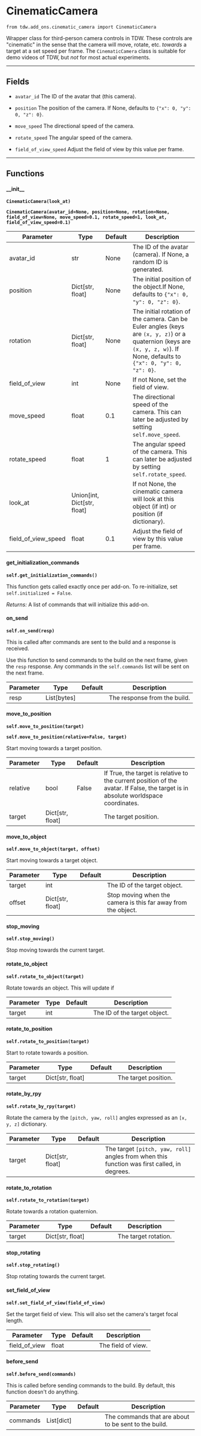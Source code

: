 # CinematicCamera

`from tdw.add_ons.cinematic_camera import CinematicCamera`

Wrapper class for third-person camera controls in TDW. These controls are "cinematic" in the sense that the camera will move, rotate, etc. *towards* a target at a set speed per frame. The `CinematicCamera` class is suitable for demo videos of TDW, but *not* for most actual experiments.

***

## Fields

- `avatar_id` The ID of the avatar that (this camera).

- `position` The position of the camera. If None, defaults to `{"x": 0, "y": 0, "z": 0}`.

- `move_speed` The directional speed of the camera.

- `rotate_speed` The angular speed of the camera.

- `field_of_view_speed` Adjust the field of view by this value per frame.

***

## Functions

#### \_\_init\_\_

**`CinematicCamera(look_at)`**

**`CinematicCamera(avatar_id=None, position=None, rotation=None, field_of_view=None, move_speed=0.1, rotate_speed=1, look_at, field_of_view_speed=0.1)`**

| Parameter | Type | Default | Description |
| --- | --- | --- | --- |
| avatar_id |  str  | None | The ID of the avatar (camera). If None, a random ID is generated. |
| position |  Dict[str, float] | None | The initial position of the object.If None, defaults to `{"x": 0, "y": 0, "z": 0}`. |
| rotation |  Dict[str, float] | None | The initial rotation of the camera. Can be Euler angles (keys are `(x, y, z)`) or a quaternion (keys are `(x, y, z, w)`). If None, defaults to `{"x": 0, "y": 0, "z": 0}`. |
| field_of_view |  int  | None | If not None, set the field of view. |
| move_speed |  float  | 0.1 | The directional speed of the camera. This can later be adjusted by setting `self.move_speed`. |
| rotate_speed |  float  | 1 | The angular speed of the camera. This can later be adjusted by setting `self.rotate_speed`. |
| look_at |  Union[int, Dict[str, float] |  | If not None, the cinematic camera will look at this object (if int) or position (if dictionary). |
| field_of_view_speed |  float  | 0.1 | Adjust the field of view by this value per frame. |

#### get_initialization_commands

**`self.get_initialization_commands()`**

This function gets called exactly once per add-on. To re-initialize, set `self.initialized = False`.

_Returns:_  A list of commands that will initialize this add-on.

#### on_send

**`self.on_send(resp)`**

This is called after commands are sent to the build and a response is received.

Use this function to send commands to the build on the next frame, given the `resp` response.
Any commands in the `self.commands` list will be sent on the next frame.

| Parameter | Type | Default | Description |
| --- | --- | --- | --- |
| resp |  List[bytes] |  | The response from the build. |

#### move_to_position

**`self.move_to_position(target)`**

**`self.move_to_position(relative=False, target)`**

Start moving towards a target position.

| Parameter | Type | Default | Description |
| --- | --- | --- | --- |
| relative |  bool  | False | If True, the target is relative to the current position of the avatar. If False, the target is in absolute worldspace coordinates. |
| target |  Dict[str, float] |  | The target position. |

#### move_to_object

**`self.move_to_object(target, offset)`**

Start moving towards a target object.

| Parameter | Type | Default | Description |
| --- | --- | --- | --- |
| target |  int |  | The ID of the target object. |
| offset |  Dict[str, float] |  | Stop moving when the camera is this far away from the object. |

#### stop_moving

**`self.stop_moving()`**

Stop moving towards the current target.

#### rotate_to_object

**`self.rotate_to_object(target)`**

Rotate towards an object. This will update if

| Parameter | Type | Default | Description |
| --- | --- | --- | --- |
| target |  int |  | The ID of the target object. |

#### rotate_to_position

**`self.rotate_to_position(target)`**

Start to rotate towards a position.

| Parameter | Type | Default | Description |
| --- | --- | --- | --- |
| target |  Dict[str, float] |  | The target position. |

#### rotate_by_rpy

**`self.rotate_by_rpy(target)`**

Rotate the camera by the `[pitch, yaw, roll]` angles expressed as an `[x, y, z]` dictionary.

| Parameter | Type | Default | Description |
| --- | --- | --- | --- |
| target |  Dict[str, float] |  | The target `[pitch, yaw, roll]` angles from when this function was first called, in degrees. |

#### rotate_to_rotation

**`self.rotate_to_rotation(target)`**

Rotate towards a rotation quaternion.

| Parameter | Type | Default | Description |
| --- | --- | --- | --- |
| target |  Dict[str, float] |  | The target rotation. |

#### stop_rotating

**`self.stop_rotating()`**

Stop rotating towards the current target.

#### set_field_of_view

**`self.set_field_of_view(field_of_view)`**

Set the target field of view. This will also set the camera's target focal length.

| Parameter | Type | Default | Description |
| --- | --- | --- | --- |
| field_of_view |  float |  | The field of view. |

#### before_send

**`self.before_send(commands)`**

This is called before sending commands to the build. By default, this function doesn't do anything.

| Parameter | Type | Default | Description |
| --- | --- | --- | --- |
| commands |  List[dict] |  | The commands that are about to be sent to the build. |



